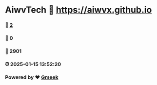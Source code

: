 # AiwvTech :link: https://aiwvx.github.io 
### :page_facing_up: [2](https://aiwvx.github.io/tag.html) 
### :speech_balloon: 0 
### :hibiscus: 2901 
### :alarm_clock: 2025-01-15 13:52:20 
### Powered by :heart: [Gmeek](https://github.com/Meekdai/Gmeek)
